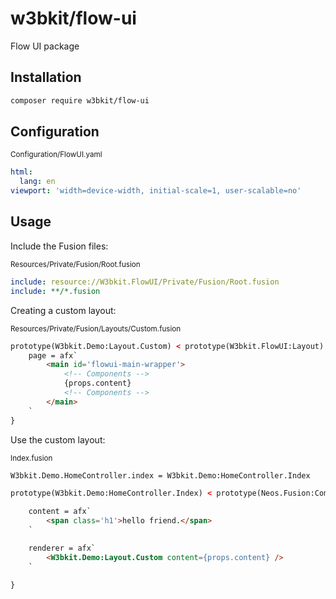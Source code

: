 # w3bkit/flow-ui

Flow UI package

## Installation

```bash
composer require w3bkit/flow-ui
```

## Configuration

<sub>Configuration/FlowUI.yaml</sub>
```yaml
html:
  lang: en
viewport: 'width=device-width, initial-scale=1, user-scalable=no'
```

## Usage

Include the Fusion files:

<sub>Resources/Private/Fusion/Root.fusion</sub>
```yaml
include: resource://W3bkit.FlowUI/Private/Fusion/Root.fusion
include: **/*.fusion
```

Creating a custom layout:

<sub>Resources/Private/Fusion/Layouts/Custom.fusion</sub>
```html
prototype(W3bkit.Demo:Layout.Custom) < prototype(W3bkit.FlowUI:Layout) {
    page = afx`
        <main id='flowui-main-wrapper'>
            <!-- Components -->
            {props.content}
            <!-- Components -->
        </main>
    `
}
```

Use the custom layout:

<sub>Index.fusion</sub>
```html
W3bkit.Demo.HomeController.index = W3bkit.Demo:HomeController.Index

prototype(W3bkit.Demo:HomeController.Index) < prototype(Neos.Fusion:Component) {

    content = afx`
        <span class='h1'>hello friend.</span>
    `

    renderer = afx`
        <W3bkit.Demo:Layout.Custom content={props.content} />
    `

}
```

